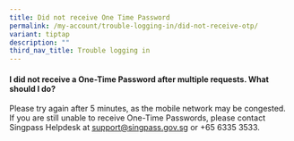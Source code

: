 ```yaml
---
title: Did not receive One Time Password
permalink: /my-account/trouble-logging-in/did-not-receive-otp/
variant: tiptap
description: ""
third_nav_title: Trouble logging in
---
```

<h4>I did not receive a One-Time Password after multiple requests. What should I do?</h4>
<p>Please try again after 5 minutes, as the mobile network may be congested.
If you are still unable to receive One-Time Passwords, please contact Singpass
Helpdesk at <a href="mailto:support@singpass.gov.sg" rel="noopener noreferrer nofollow" target="_blank"><u>support@singpass.gov.sg</u></a> or
+65 6335 3533.</p>